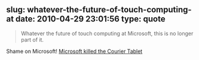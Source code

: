 slug: whatever-the-future-of-touch-computing-at
date: 2010-04-29 23:01:56
type: quote
---

> Whatever the future of touch computing at Microsoft, this is no longer part of it.

Shame on Microsoft! [Microsoft killed the Courier Tablet](http://thenextweb.com/microsoft/2010/04/29/microsoft-courier-tablet-project-killed/)
